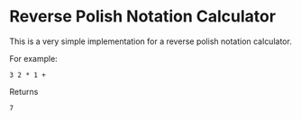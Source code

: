 Reverse Polish Notation Calculator
==================================

This is a very simple implementation for a reverse polish notation calculator.

For example:

    3 2 * 1 +

Returns

    7


